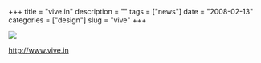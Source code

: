 +++
title = "vive.in"
description = ""
tags = ["news"]
date = "2008-02-13"
categories = ["design"]
slug = "vive"
+++


 

  <div id="screens-thumbs" class="clearfix">
    <div class="txt-center" id="design-submission"><a href="http://www.vive.in/"><img id='bluga-thumbnail-933' class='bluga-thumbnail large' src='//media.konigi.com/bluga/
wt47f279e187cca_0.jpg'/></a></div>  
  </div>   
<p><a href="http://www.vive.in/">http://www.vive.in</a></p>




